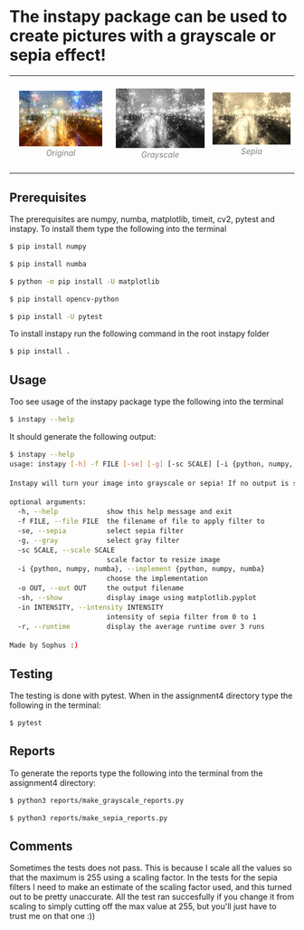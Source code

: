 # The instapy package can be used to create pictures with a grayscale or sepia effect!

<table><tr>
<td> 
  <p align="center" style="padding: 10px">
    <img alt="Forwarding" src="figures/rain.jpg" width="320">
    <br>
    <em style="color: grey">Original</em>
  </p> 
</td>
<td> 
  <p align="center">
    <img alt="Routing" src="figures/rain_grayscale.jpg" width="320">
    <br>
    <em style="color: grey">Grayscale</em>
  </p> 
</td>
<td> 
  <p align="center">
    <img alt="Routing" src="figures/rain_sepia.jpg" width="320">
    <br>
    <em style="color: grey">Sepia</em>
  </p> 
</td>
</tr></table>

## Prerequisites

The prerequisites are numpy, numba, matplotlib, timeit, cv2, pytest and instapy.
To install them type the following into the terminal 

```bash
$ pip install numpy
```

```bash
$ pip install numba
```

```bash
$ python -m pip install -U matplotlib
```

```bash
$ pip install opencv-python
```

```bash
$ pip install -U pytest
```

To install instapy run the following command in the root instapy folder

```bash
$ pip install .
```



## Usage

Too see usage of the instapy package type the following into the terminal
```bash
$ instapy --help
```
It should generate the following output:
```bash
$ instapy --help
usage: instapy [-h] -f FILE [-se] [-g] [-sc SCALE] [-i {python, numpy, numba}] [-o OUT] [-sh] [-in INTENSITY] [-r]

Instapy will turn your image into grayscale or sepia! If no output is specified it will show the new image without saving.

optional arguments:
  -h, --help            show this help message and exit
  -f FILE, --file FILE  the filename of file to apply filter to
  -se, --sepia          select sepia filter
  -g, --gray            select gray filter
  -sc SCALE, --scale SCALE
                        scale factor to resize image
  -i {python, numpy, numba}, --implement {python, numpy, numba}
                        choose the implementation
  -o OUT, --out OUT     the output filename
  -sh, --show           display image using matplotlib.pyplot
  -in INTENSITY, --intensity INTENSITY
                        intensity of sepia filter from 0 to 1
  -r, --runtime         display the average runtime over 3 runs

Made by Sophus :)
```


## Testing

The testing is done with pytest. When in the assignment4 directory type the following in the terminal:

```bash
$ pytest
```

## Reports

To generate the reports type the following into the terminal from the assignment4 directory:
```bash
$ python3 reports/make_grayscale_reports.py
```
```bash
$ python3 reports/make_sepia_reports.py
```

## Comments

Sometimes the tests does not pass. This is because I scale all the values so that the maximum is 255 using a scaling factor.
In the tests for the sepia filters I need to make an estimate of the scaling factor used, and this turned out to be pretty unaccurate. 
All the test ran succesfully if you change it from scaling to simply cutting off the max value at 255, but you'll just have to trust me on that one :)) 

